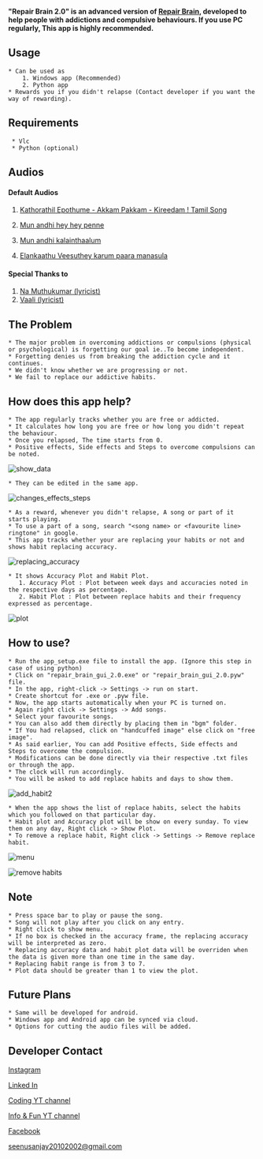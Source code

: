 **"Repair Brain 2.0" is an advanced version of [Repair Brain](https://github.com/yrzgithub/Repair-Brain), developed to help people with addictions and compulsive behaviours.
If you use PC regularly, This app is highly recommended.**


## Usage

    * Can be used as 
        1. Windows app (Recommended)
        2. Python app
    * Rewards you if you didn't relapse (Contact developer if you want the way of rewarding).
    
## Requirements
     * Vlc
     * Python (optional)
 
## Audios

#### Default Audios

1. [Kathorathil Epothume - Akkam Pakkam - Kireedam ! Tamil Song](https://drive.google.com/file/d/1AdTOdhL-PsDkJxr4BB_bwCpzX6jnicnb/view?usp=share_link)

2. [Mun andhi hey hey penne](https://drive.google.com/file/d/1fF9IBlgqaG16cdYfZP3x4HF7gqWhArh-/view?usp=share_link)

3. [Mun andhi kalainthaalum](https://drive.google.com/file/d/1_8ow1JTToVVZfZUxooLsFMMO9wNqEj0x/view?usp=share_link)

4. [Elankaathu Veesuthey karum paara manasula](https://drive.google.com/file/d/15taJYkQjMAiqnZ6tK_uWy_wR1LcClJ3d/view?usp=share_link)

#### Special Thanks to 

1. [Na Muthukumar (lyricist)](https://en.wikipedia.org/wiki/Na._Muthukumar)
2. [Vaali (lyricist)](https://en.wikipedia.org/wiki/Vaali_(poet))

## The Problem

    * The major problem in overcoming addictions or compulsions (physical or psychological) is forgetting our goal ie..To become independent.
    * Forgetting denies us from breaking the addiction cycle and it continues.
    * We didn't know whether we are progressing or not.
    * We fail to replace our addictive habits.

## How does this app help?

    * The app regularly tracks whether you are free or addicted.
    * It calculates how long you are free or how long you didn't repeat the behaviour.
    * Once you relapsed, The time starts from 0.
    * Positive effects, Side effects and Steps to overcome compulsions can be noted.
![show_data](https://user-images.githubusercontent.com/85425005/216750748-05434603-5ea4-4cb6-8d6a-acdefd8eb579.jpg)

    * They can be edited in the same app.
![changes_effects_steps](https://user-images.githubusercontent.com/85425005/216750763-54606ec4-8afb-4890-8d68-fa72bcf36358.jpg)

    * As a reward, whenever you didn't relapse, A song or part of it starts playing.
    * To use a part of a song, search "<song name> or <favourite line> ringtone" in google.
    * This app tracks whether your are replacing your habits or not and shows habit replacing accuracy.
![replacing_accuracy](https://user-images.githubusercontent.com/85425005/219947228-65a813f3-e9f1-46fb-8c08-4b093b7d03a6.jpg)

    * It shows Accuracy Plot and Habit Plot.
       1. Accuracy Plot : Plot between week days and accuracies noted in the respective days as percentage.
       2. Habit Plot : Plot between replace habits and their frequency expressed as percentage.
 ![plot](https://user-images.githubusercontent.com/85425005/219947451-4c2a7521-7cf8-447b-9829-7847e2c62715.png)


## How to use?

    * Run the app_setup.exe file to install the app. (Ignore this step in case of using python)
    * Click on "repair_brain_gui_2.0.exe" or "repair_brain_gui_2.0.pyw" file.
    * In the app, right-click -> Settings -> run on start.
    * Create shortcut for .exe or .pyw file.
    * Now, the app starts automatically when your PC is turned on.
    * Again right click -> Settings -> Add songs.
    * Select your favourite songs.
    * You can also add them directly by placing them in "bgm" folder.
    * If You had relapsed, click on "handcuffed image" else click on "free image".
    * As said earlier, You can add Positive effects, Side effects and Steps to overcome the compulsion. 
    * Modifications can be done directly via their respective .txt files or through the app.
    * The clock will run accordingly. 
    * You will be asked to add replace habits and days to show them.
![add_habit2](https://user-images.githubusercontent.com/85425005/219949881-5155a083-9ef7-422d-9152-dde309eebb6a.jpg)

    * When the app shows the list of replace habits, select the habits which you followed on that particular day.
    * Habit plot and Accuracy plot will be show on every sunday. To view them on any day, Right click -> Show Plot.
    * To remove a replace habit, Right click -> Settings -> Remove replace habit.
![menu](https://user-images.githubusercontent.com/85425005/219947693-3ffa52f3-51f2-4024-bfd4-0231451e8d16.jpg)

![remove habits](https://user-images.githubusercontent.com/85425005/219949816-61730899-9d24-4d09-8439-554f66834a5f.jpg)


## Note
  
    * Press space bar to play or pause the song.
    * Song will not play after you click on any entry.
    * Right click to show menu.
    * If no box is checked in the accuracy frame, the replacing accuracy will be interpreted as zero.
    * Replacing accuracy data and habit plot data will be overriden when the data is given more than one time in the same day.
    * Replacing habit range is from 3 to 7.
    * Plot data should be greater than 1 to view the plot.
    
    
## Future Plans

    * Same will be developed for android.
    * Windows app and Android app can be synced via cloud.
    * Options for cutting the audio files will be added.


## Developer Contact

[Instagram](https://www.instagram.com/alpha_yr/)

[Linked In](https://www.linkedin.com/in/sanjay-kumar-y-r-6a88b6207/)

[Coding YT channel](https://www.youtube.com/channel/UCPOkSZ7GGwgVjVQqP2MjviA)

[Info & Fun YT channel](https://www.youtube.com/channel/UC6wZDLRN5RPimxqIdoR6g_g)

[Facebook](https://www.facebook.com/y.r.kumar.1232)

<seenusanjay20102002@gmail.com>
